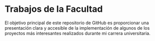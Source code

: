 # Trabajos de la Facultad

El objetivo principal de este repositorio de GitHub es proporcionar una presentación clara y accesible de la implementación de algunos de los proyectos más interesantes realizados durante mi carrera universitaria.
